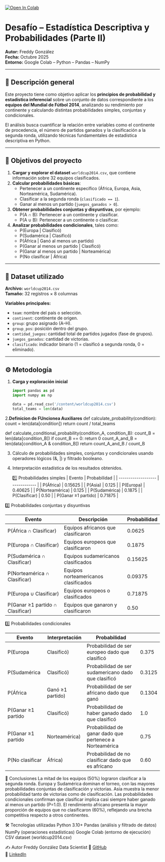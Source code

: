 
[![Open In Colab](https://colab.research.google.com/assets/colab-badge.svg)](https://colab.research.google.com/github/fredusho/data-science-portfolio/blob/main/estadistica-descriptiva-probabilidades-ii/estadistica-descriptiva-ii.ipynb)


# Desafío – Estadística Descriptiva y Probabilidades (Parte II)

**Autor:** Freddy González  
**Fecha:** Octubre 2025  
**Entorno:** Google Colab – Python – Pandas – NumPy  

---

## 🧠 Descripción general

Este proyecto tiene como objetivo aplicar los **principios de probabilidad y estadística inferencial** sobre un conjunto de datos correspondiente a los **equipos del Mundial de Fútbol 2014**, analizando su rendimiento por continente y calculando distintas probabilidades simples, conjuntas y condicionales.

El análisis busca cuantificar la relación entre variables como el continente de procedencia, el número de partidos ganados y la clasificación a la segunda ronda, utilizando técnicas fundamentales de estadística descriptiva en Python.

---

## 🎯 Objetivos del proyecto

1. **Cargar y explorar el dataset** `worldcup2014.csv`, que contiene información sobre 32 equipos clasificados.  
2. **Calcular probabilidades básicas**:
   - Pertenecer a un continente específico (África, Europa, Asia, Norteamérica, Sudamérica).  
   - Clasificar a la segunda ronda (`clasificado == 1`).  
   - Ganar al menos un partido (`juegos_ganados > 0`).  
3. **Obtener probabilidades conjuntas y disyuntivas**, por ejemplo:
   - P(A ∩ B): Pertenecer a un continente y clasificar.  
   - P(A ∪ B): Pertenecer a un continente o clasificar.  
4. **Analizar probabilidades condicionales**, tales como:
   - P(Europa | Clasificó)  
   - P(Sudamérica | Clasificó)  
   - P(África | Ganó al menos un partido)  
   - P(Ganar al menos un partido | Clasificó)  
   - P(Ganar al menos un partido | Norteamérica)  
   - P(No clasificar | África)

---

## 🧩 Dataset utilizado

**Archivo:** `worldcup2014.csv`  
**Tamaño:** 32 registros × 8 columnas  

**Variables principales:**
- `team`: nombre del país o selección.  
- `continent`: continente de origen.  
- `group`: grupo asignado (A–H).  
- `group_pos`: posición dentro del grupo.  
- `cantidad_juegos`: cantidad total de partidos jugados (fase de grupos).  
- `juegos_ganados`: cantidad de victorias.  
- `clasificado`: indicador binario (1 = clasificó a segunda ronda, 0 = eliminado).

---

## ⚙️ Metodología

1. **Carga y exploración inicial**
   ```python
   import pandas as pd
   import numpy as np

   data = pd.read_csv('/content/worldcup2014.csv')
   total_teams = len(data)

2.**Definicion de FUncionea Auxiliares**
def calculate_probability(condition):
    count = len(data[condition])
    return count / total_teams

def calculate_conditional_probability(condition_A, condition_B):
    count_B = len(data[condition_B])
    if count_B == 0:
        return 0
    count_A_and_B = len(data[condition_A & condition_B])
    return count_A_and_B / count_B

3. Cálculo de probabilidades simples, conjuntas y condicionales usando operadores lógicos (&, |) y filtrado booleano.

4. Interpretación estadística de los resultados obtenidos.

   1️⃣ Probabilidades simples
| Evento              | Probabilidad |
| ------------------- | ------------ |
| P(África)           | 0.15625      |
| P(Asia)             | 0.125        |
| P(Europa)           | 0.40625      |
| P(Norteamérica)     | 0.125        |
| P(Sudamérica)       | 0.1875       |
| P(Clasificar)       | 0.50         |
| P(Ganar ≥1 partido) | 0.71875      |

2️⃣ Probabilidades conjuntas y disyuntivas

| Evento                           | Descripción                          | Probabilidad |
| -------------------------------- | ------------------------------------ | ------------ |
| P(África ∩ Clasificar)           | Equipos africanos que clasificaron   | 0.0625       |
| P(Europa ∩ Clasificar)           | Equipos europeos que clasificaron    | 0.1875       |
| P(Sudamérica ∩ Clasificar)       | Equipos sudamericanos clasificados   | 0.15625      |
| P(Norteamérica ∩ Clasificar)     | Equipos norteamericanos clasificados | 0.09375      |
| P(Europa ∪ Clasificar)           | Equipos europeos o clasificados      | 0.71875      |
| P(Ganar ≥1 partido ∩ Clasificar) | Equipos que ganaron y clasificaron   | 0.50         |

3️⃣ Probabilidades condicionales

| Evento             | Interpretación   | Probabilidad                                            |        |
| ------------------ | ---------------- | ------------------------------------------------------- | ------ |
| P(Europa           | Clasificó)       | Probabilidad de ser europeo dado que clasificó          | 0.375  |
| P(Sudamérica       | Clasificó)       | Probabilidad de ser sudamericano dado que clasificó     | 0.3125 |
| P(África           | Ganó ≥1 partido) | Probabilidad de ser africano dado que ganó              | 0.1304 |
| P(Ganar ≥1 partido | Clasificó)       | Probabilidad de haber ganado dado que clasificó         | 1.0    |
| P(Ganar ≥1 partido | Norteamérica)    | Probabilidad de ganar dado que pertenece a Norteamérica | 0.75   |
| P(No clasificar    | África)          | Probabilidad de no clasificar dado que es africano      | 0.60   |


🧮 Conclusiones
La mitad de los equipos (50%) lograron clasificar a la segunda ronda.
Europa y Sudamérica dominan el torneo, con las mayores probabilidades conjuntas de clasificación y victorias.
Asia muestra la menor probabilidad tanto de victorias como de clasificación.
Las probabilidades condicionales confirman que clasificar implica casi siempre haber ganado al menos un partido (P=1.0).
El rendimiento africano presenta la mayor proporción de equipos que no clasificaron (60%), reflejando una brecha competitiva respecto a otros continentes.


🛠️ Tecnologías utilizadas
Python 3.10+
Pandas (análisis y filtrado de datos)
NumPy (operaciones estadísticas)
Google Colab (entorno de ejecución)
CSV dataset (worldcup2014.csv)

✍️ Autor
Freddy González
Data Scientist
📂 [GitHub](https://github.com/fredusho/data-science-portfolio)  
💼 [LinkedIn](https://linkedin.com/in/freddygonzalezsandoval)



